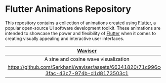 # Flutter Animations Repository
This repository contains a collection of animations created using [Flutter](https://flutter.dev), a popular open-source UI software development toolkit. These animations are intended to showcase the power and flexibility of [Flutter](https://flutter.dev) when it comes to creating visually appealing and interactive user interfaces.

|**[Waviser](https://github.com/Serkhani/waviser)**|**[BroominApp Intro](https://github.com/Serkhani/broomin_app_intro)**|**[SmartHome](https://github.com/Serkhani/smarthome)**|
|:---:|:---:|:---:|
|A sine and cosine wave visualization|An intro to broomin app|A smart home app to work with raspberry pi.|
|https://github.com/Serkhani/waviser/assets/66341820/71c996cc-3fac-43c7-974b-d1d8173503c1|https://github.com/Serkhani/broomin_app_intro/assets/66341820/fee10f72-d4d3-4ca6-8d43-be204a8268fd|https://github.com/Serkhani/smarthome/assets/66341820/293cbd6a-f5c0-4916-ab19-acb6a665275d|